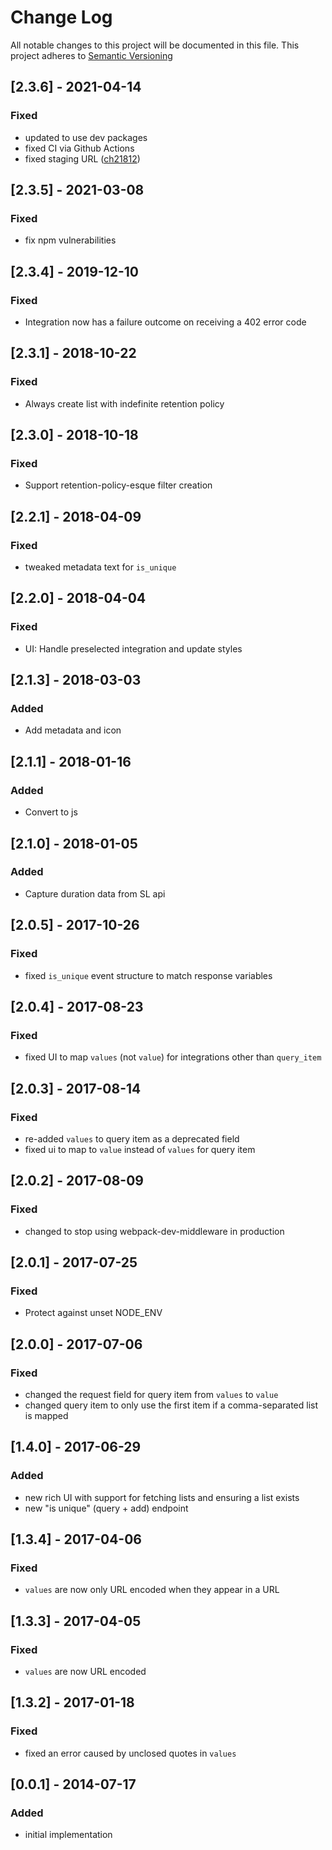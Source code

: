 # Change Log
All notable changes to this project will be documented in this file.
This project adheres to [Semantic Versioning](http://semver.org)

## [2.3.6] - 2021-04-14
### Fixed
- updated to use dev packages
- fixed CI via Github Actions  
- fixed staging URL ([ch21812](https://app.clubhouse.io/active-prospect/story/21812/upgrade-sl-staging-to-https))

## [2.3.5] - 2021-03-08
### Fixed
- fix npm vulnerabilities

## [2.3.4] - 2019-12-10
### Fixed
- Integration now has a failure outcome on receiving a 402 error code

## [2.3.1] - 2018-10-22
### Fixed
- Always create list with indefinite retention policy

## [2.3.0] - 2018-10-18
### Fixed
- Support retention-policy-esque filter creation

## [2.2.1] - 2018-04-09
### Fixed
- tweaked metadata text for `is_unique`

## [2.2.0] - 2018-04-04
### Fixed
- UI: Handle preselected integration and update styles

## [2.1.3] - 2018-03-03
### Added
- Add metadata and icon

## [2.1.1] - 2018-01-16
### Added
- Convert to js

## [2.1.0] - 2018-01-05
### Added
- Capture duration data from SL api

## [2.0.5] - 2017-10-26
### Fixed
- fixed `is_unique` event structure to match response variables

## [2.0.4] - 2017-08-23
### Fixed
- fixed UI to map `values` (not `value`) for integrations other than `query_item`

## [2.0.3] - 2017-08-14
### Fixed
- re-added `values` to query item as a deprecated field
- fixed ui to map to `value` instead of `values` for query item

## [2.0.2] - 2017-08-09
### Fixed
- changed to stop using webpack-dev-middleware in production

## [2.0.1] - 2017-07-25
### Fixed
- Protect against unset NODE_ENV     

## [2.0.0] - 2017-07-06
### Fixed
- changed the request field for query item from `values` to `value`
- changed query item to only use the first item if a comma-separated list is mapped

## [1.4.0] - 2017-06-29
### Added
- new rich UI with support for fetching lists and ensuring a list exists
- new "is unique" (query + add) endpoint

## [1.3.4] - 2017-04-06
### Fixed
- `values` are now only URL encoded when they appear in a URL

## [1.3.3] - 2017-04-05
### Fixed
- `values` are now URL encoded

## [1.3.2] - 2017-01-18
### Fixed
- fixed an error caused by unclosed quotes in `values`

## [0.0.1] - 2014-07-17
### Added
- initial implementation
